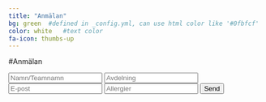 ```yaml
---
title: "Anmälan"
bg: green  #defined in _config.yml, can use html color like '#0fbfcf'
color: white   #text color
fa-icon: thumbs-up
---
```


#Anmälan

<form method="POST" action="//formspree.io/paul.martin@hiq.se">
    <input type="text" name="name" placeholder="Namn/Teamnamn">
    <input type="text" name="company" placeholder="Avdelning">
    <input type="email" name="_replyto" placeholder="E-post">
    <input type="text" name="allergy" placeholder="Allergier">
    <input type="hidden" name="_subject" value="SmartNorrkoping sign up" />
    <input type="hidden" name="_next" value="http://hiqlabs.se/smartnorrkoping/tack" />
    <input  type="submit" value="Send">
</form>